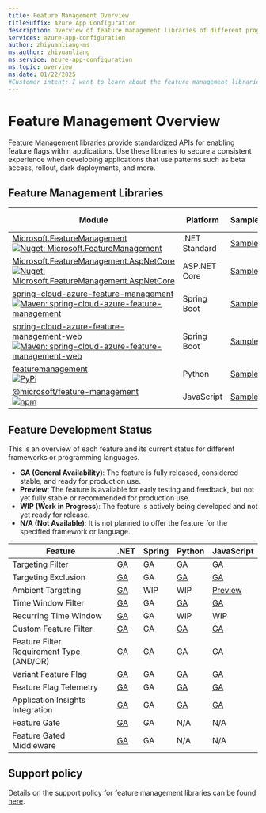 ```yaml
---
title: Feature Management Overview
titleSuffix: Azure App Configuration
description: Overview of feature management libraries of different programming languages.
services: azure-app-configuration
author: zhiyuanliang-ms
ms.author: zhiyuanliang
ms.service: azure-app-configuration
ms.topic: overview
ms.date: 01/22/2025
#Customer intent: I want to learn about the feature management libraries of different languages, specifically to track their feature development status.
---
```


# Feature Management Overview

Feature Management libraries provide standardized APIs for enabling feature flags within applications. Use these libraries to secure a consistent experience when developing applications that use patterns such as beta access, rollout, dark deployments, and more.

## Feature Management Libraries

Module | Platform | Sample | Release Notes
------ | -------- | ------ | -------------
[Microsoft.FeatureManagement](https://github.com/microsoft/FeatureManagement-Dotnet)<br/>[![Nuget: Microsoft.FeatureManagement](https://img.shields.io/nuget/v/Microsoft.FeatureManagement.svg?color=blue)](https://www.nuget.org/packages/Microsoft.FeatureManagement)| .NET Standard | [Sample](https://github.com/microsoft/FeatureManagement-Dotnet/tree/main/examples) | [Release Notes](https://github.com/Azure/AppConfiguration/blob/main/releaseNotes/Microsoft.Featuremanagement.md)
[Microsoft.FeatureManagement.AspNetCore](https://github.com/microsoft/FeatureManagement-Dotnet)<br/>[![Nuget: Microsoft.FeatureManagement.AspNetCore](https://img.shields.io/nuget/v/Microsoft.FeatureManagement.AspNetCore.svg?color=blue)](https://www.nuget.org/packages/Microsoft.FeatureManagement.AspNetCore) | ASP&#46;NET Core | [Sample](https://github.com/microsoft/FeatureManagement-Dotnet/tree/main/examples) | [Release Notes](https://github.com/Azure/AppConfiguration/blob/main/releaseNotes/Microsoft.Featuremanagement.md)
[spring-cloud-azure-feature-management](https://github.com/Azure/azure-sdk-for-java/tree/main/sdk/spring/spring-cloud-azure-feature-management)<br/>[![Maven: spring-cloud-azure-feature-management](https://img.shields.io/maven-central/v/com.azure.spring/spring-cloud-azure-feature-management.svg?color=blue)](https://search.maven.org/artifact/com.azure.spring/spring-cloud-azure-feature-management) | Spring Boot | [Sample](https://github.com/Azure-Samples/azure-spring-boot-samples/tree/main/appconfiguration/spring-cloud-azure-feature-management/spring-cloud-azure-feature-management-sample) | [Release Notes](https://github.com/Azure/AppConfiguration/blob/main/releaseNotes/SpringCloudAzureFeatureManagement.md)
[spring-cloud-azure-feature-management-web](https://github.com/Azure/azure-sdk-for-java/tree/main/sdk/spring/spring-cloud-azure-feature-management-web)<br/>[![Maven: spring-cloud-azure-feature-management-web](https://img.shields.io/maven-central/v/com.azure.spring/spring-cloud-azure-feature-management-web.svg?color=blue)](https://search.maven.org/artifact/com.azure.spring/spring-cloud-azure-feature-management-web) | Spring Boot | [Sample](https://github.com/Azure-Samples/azure-spring-boot-samples/tree/main/appconfiguration/spring-cloud-azure-feature-management-web/spring-cloud-azure-feature-management-web-sample) | [Release Notes](https://github.com/Azure/AppConfiguration/blob/main/releaseNotes/SpringCloudAzureFeatureManagement.md)
[featuremanagement](https://github.com/microsoft/FeatureManagement-Python)<br/>[![PyPi](https://img.shields.io/pypi/v/FeatureManagement?color=blue)](https://pypi.org/project/FeatureManagement/) | Python | [Sample](https://github.com/microsoft/FeatureManagement-Python/tree/main/samples) | [Release Notes](https://github.com/Azure/AppConfiguration/blob/main/releaseNotes/PythonFeatureManagement.md)
[@microsoft/feature-management](https://github.com/microsoft/FeatureManagement-JavaScript)<br/>[![npm](https://img.shields.io/npm/v/@microsoft/feature-management?color=blue)](https://www.npmjs.com/package/@microsoft/feature-management) | JavaScript | [Sample](https://github.com/microsoft/FeatureManagement-JavaScript/tree/main/examples) | [Release Notes](https://github.com/Azure/AppConfiguration/blob/main/releaseNotes/JavaScriptFeatureManagement.md)

## Feature Development Status

This is an overview of each feature and its current status for different frameworks or programming languages.  

- **GA (General Availability)**: The feature is fully released, considered stable, and ready for production use.  
- **Preview**: The feature is available for early testing and feedback, but not yet fully stable or recommended for production use.  
- **WIP (Work in Progress)**: The feature is actively being developed and not yet ready for release.
- **N/A (Not Available)**: It is not planned to offer the feature for the specified framework or language.

Feature | .NET | Spring | Python | JavaScript
------- | ---- | ------ | ------ | ----------
Targeting Filter | [GA](./feature-management-dotnet-reference.md#targeting) | GA | [GA](./feature-management-python-reference.md#targeting) | [GA](./feature-management-javascript-reference.md#targeting)
Targeting Exclusion | [GA](./feature-management-dotnet-reference.md#targeting-exclusion) | GA | [GA](./feature-management-python-reference.md#targeting-exclusion) | [GA](./feature-management-javascript-reference.md#targeting-exclusion)
Ambient Targeting | [GA](./feature-management-dotnet-reference.md#targeting-in-a-web-application) | WIP | WIP | [Preview](./feature-management-javascript-reference.md#targeting-in-a-web-application)
Time Window Filter | [GA](./feature-management-dotnet-reference.md#microsofttimewindow) | GA | [GA](./feature-management-python-reference.md#microsofttimewindow) | [GA](./feature-management-javascript-reference.md#microsofttimewindow)
Recurring Time Window | [GA](./feature-management-dotnet-reference.md#microsofttimewindow) | GA | WIP | WIP
Custom Feature Filter | [GA](./feature-management-dotnet-reference.md#implementing-a-feature-filter) | GA | [GA](./feature-management-python-reference.md#implementing-a-feature-filter) | [GA](./feature-management-javascript-reference.md#implementing-a-feature-filter)
Feature Filter Requirement Type (AND/OR) | [GA](./feature-management-dotnet-reference.md#requirement-type) | GA | [GA](./feature-management-python-reference.md#requirement-type) | [GA](./feature-management-javascript-reference.md#requirement-type)
Variant Feature Flag | [GA](./feature-management-dotnet-reference.md#variants) | GA | [GA](./feature-management-python-reference.md#variants) | [GA](./feature-management-javascript-reference.md#variants)
Feature Flag Telemetry | [GA](./feature-management-dotnet-reference.md#telemetry) | GA | [GA](./feature-management-python-reference.md#telemetry) | [GA](./feature-management-javascript-reference.md#telemetry)
Application Insights Integration | [GA](./feature-management-dotnet-reference.md#application-insights-telemetry) | GA | [GA](./feature-management-python-reference.md#application-insights-telemetry) | [GA](./feature-management-javascript-reference.md#application-insights-integration)
Feature Gate | [GA](./feature-management-dotnet-reference.md#controllers-and-actions) | GA | N/A | N/A
Feature Gated Middleware | [GA](./feature-management-dotnet-reference.md#application-building) | GA | N/A | N/A

## Support policy

Details on the support policy for feature management libraries can be found [here](./client-library-support-policy.md).